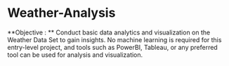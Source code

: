 # Weather-Analysis
**Objective : **
Conduct basic data analytics and visualization on the Weather Data
Set to gain insights. No machine learning is required for this entry-level project,
and tools such as PowerBI, Tableau, or any preferred tool can be used for
analysis and visualization.
